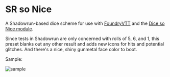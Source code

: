 # SR so Nice
A Shadowrun-based dice scheme for use with [FoundryVTT](https://foundryvtt.com) and the [Dice so Nice module](https://foundryvtt.com/packages/dice-so-nice/).


Since tests in Shadowrun are only concerned with rolls of 5, 6, and 1, this preset blanks out any other result and adds new icons for hits and potential glitches. And there's a nice, shiny gunmetal face color to boot.

Sample:

![sample](https://user-images.githubusercontent.com/87587068/163941776-1a92cb0f-97d5-44af-b14f-1804848bc031.png)
